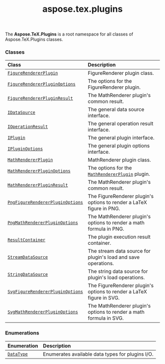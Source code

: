 ﻿---
title: aspose.tex.plugins
second_title: Aspose.TeX for Python via .NET API References
description: 
type: docs
weight: 10
url: /python-net/aspose.tex.plugins/
is_root: false
---

The **Aspose.TeX.Plugins**  is a root namespace for all classes of Aspose.TeX.Plugins classes.

### Classes
| Class | Description |
| :- | :- |
| [`FigureRendererPlugin`](/tex/python-net/aspose.tex.plugins/figurerendererplugin) | FigureRenderer plugin class. || [`FigureRendererPluginOptions`](/tex/python-net/aspose.tex.plugins/figurerendererpluginoptions) | The options for the FigureRenderer plugin. |
| [`FigureRendererPluginResult`](/tex/python-net/aspose.tex.plugins/figurerendererpluginresult) | The MathRenderer plugin's common result. |
| [`IDataSource`](/tex/python-net/aspose.tex.plugins/idatasource) | The general data source interface. |
| [`IOperationResult`](/tex/python-net/aspose.tex.plugins/ioperationresult) | The general operation result interface. |
| [`IPlugin`](/tex/python-net/aspose.tex.plugins/iplugin) | The general plugin interface. |
| [`IPluginOptions`](/tex/python-net/aspose.tex.plugins/ipluginoptions) | The general plugin options interface. |
| [`MathRendererPlugin`](/tex/python-net/aspose.tex.plugins/mathrendererplugin) | MathRenderer plugin class. || [`MathRendererPluginOptions`](/tex/python-net/aspose.tex.plugins/mathrendererpluginoptions) | The options for the [`MathRendererPlugin`](/tex/python-net/aspose.tex.plugins/mathrendererplugin) plugin. || [`MathRendererPluginResult`](/tex/python-net/aspose.tex.plugins/mathrendererpluginresult) | The MathRenderer plugin's common result. |
| [`PngFigureRendererPluginOptions`](/tex/python-net/aspose.tex.plugins/pngfigurerendererpluginoptions) | The FigureRenderer plugin's options to render a LaTeX figure in PNG. |
| [`PngMathRendererPluginOptions`](/tex/python-net/aspose.tex.plugins/pngmathrendererpluginoptions) | The MathRenderer plugin's options to render a math formula in PNG. |
| [`ResultContainer`](/tex/python-net/aspose.tex.plugins/resultcontainer) | The plugin execution result container. |
| [`StreamDataSource`](/tex/python-net/aspose.tex.plugins/streamdatasource) | The stream data source for plugin's load and save operations. |
| [`StringDataSource`](/tex/python-net/aspose.tex.plugins/stringdatasource) | The string data source for plugin's load operations. |
| [`SvgFigureRendererPluginOptions`](/tex/python-net/aspose.tex.plugins/svgfigurerendererpluginoptions) | The FigureRenderer plugin's options to render a LaTeX figure in SVG. |
| [`SvgMathRendererPluginOptions`](/tex/python-net/aspose.tex.plugins/svgmathrendererpluginoptions) | The MathRenderer plugin's options to render a math formula in SVG. |


### Enumerations
| Enumeration | Description |
| :- | :- |
| [`DataType`](/tex/python-net/aspose.tex.plugins/datatype) | Enumerates available data types for plugins I/O. |


